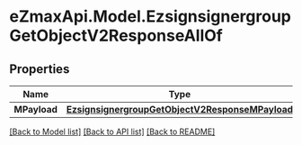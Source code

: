 
# eZmaxApi.Model.EzsignsignergroupGetObjectV2ResponseAllOf

## Properties

Name | Type | Description | Notes
------------ | ------------- | ------------- | -------------
**MPayload** | [**EzsignsignergroupGetObjectV2ResponseMPayload**](EzsignsignergroupGetObjectV2ResponseMPayload.md) |  | 

[[Back to Model list]](../README.md#documentation-for-models)
[[Back to API list]](../README.md#documentation-for-api-endpoints)
[[Back to README]](../README.md)

